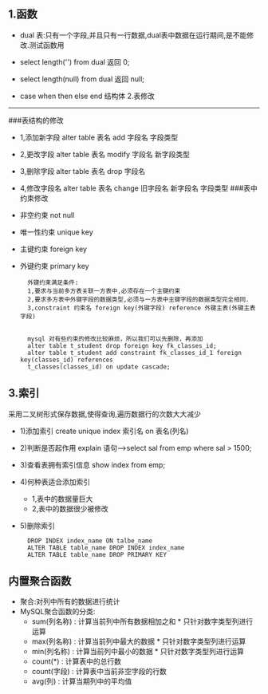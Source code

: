 1.函数
------
* dual 表:只有一个字段,并且只有一行数据,dual表中数据在运行期间,是不能修改.测试函数用

* select length('') from dual 返回 0;
* select length(null) from dual 返回 null;
* 	case 
	when 
	then 
	else 
	end 结构体
2.表修改
--------
###表结构的修改
* 1,添加新字段  alter table 表名 add 字段名 字段类型
* 2,更改字段   alter table 表名 modify 字段名 新字段类型
* 3,删除字段   alter table 表名 drop 字段名
* 4,修改字段名  alter table 表名 change 旧字段名 新字段名 字段类型
###表中约束修改
* 非空约束 not null
* 唯一性约束 unique key
* 主键约束   foreign key
* 外键约束   primary key

	    外键约束满足条件:
		1,要求与当前多方表关联一方表中,必须存在一个主键约束
		2,要求多方表中外键字段的数据类型,必须与一方表中主键字段的数据类型完全相同.
        3,constraint 约束名 foreign key(外键字段) reference 外键主表(外键主表字段)


		mysql 对有些约束的修改比较麻烦，所以我们可以先删除，再添加
		alter table t_student drop foreign key fk_classes_id;
		alter table t_student add constraint fk_classes_id_1 foreign key(classes_id) references
		t_classes(classes_id) on update cascade;

3.索引
-----
采用二叉树形式保存数据,使得查询,遍历数据行的次数大大减少
* 1)添加索引	create unique index 索引名 on 表名(列名)
		
* 2)判断是否起作用    explain 语句-->select sal from emp where sal > 1500;
* 3)查看表拥有索引信息	 show index from emp;
* 4)何种表适合添加索引
	+ 1,表中的数据量巨大
	+ 2,表中的数据很少被修改
* 5)删除索引

		DROP INDEX index_name ON talbe_name
		ALTER TABLE table_name DROP INDEX index_name
		ALTER TABLE table_name DROP PRIMARY KEY




内置聚合函数
----------
* 聚合:对列中所有的数据进行统计
* MySQL聚合函数的分类:
	+ sum(列名称) : 计算当前列中所有数据相加之和  	* 只针对数字类型列进行运算
	+ max(列名称) : 计算当前列中最大的数据       * 只针对数字类型列进行运算
	+ min(列名称) : 计算当前列中最小的数据       * 只针对数字类型列进行运算
	+ count(*)   : 计算表中的总行数
	+ count(字段) : 计算表中当前非空字段的行数
	+ avg(列)    : 计算当期列中的平均值







